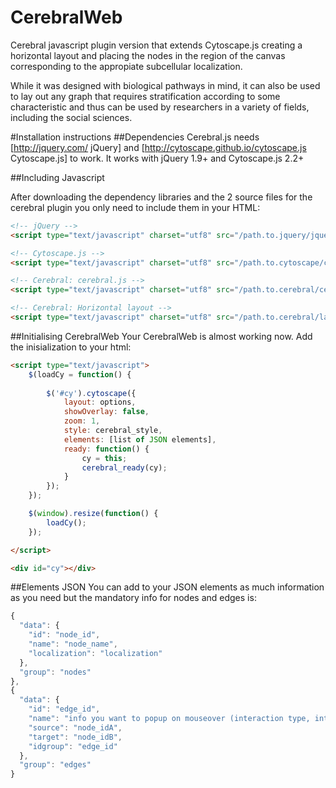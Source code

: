 CerebralWeb
============

Cerebral javascript plugin version that extends Cytoscape.js creating a horizontal layout and placing the nodes in the region of the canvas corresponding to the appropiate subcellular localization.

While it was designed with biological pathways in mind, it can also be used to lay out any graph that requires stratification according to some characteristic and thus can be used by researchers in a variety of fields, including the social sciences.

#Installation instructions
##Dependencies
Cerebral.js needs [http://jquery.com/ jQuery] and [http://cytoscape.github.io/cytoscape.js Cytoscape.js] to work. It works with jQuery 1.9+ and Cytoscape.js 2.2+

##Including Javascript

After downloading the dependency libraries and the 2 source files for the cerebral plugin you only need to include them in your HTML:
```html
<!-- jQuery -->
<script type="text/javascript" charset="utf8" src="/path.to.jquery/jquery.min.js"></script>

<!-- Cytoscape.js -->
<script type="text/javascript" charset="utf8" src="/path.to.cytoscape/cytoscape.min.js"></script>

<!-- Cerebral: cerebral.js -->
<script type="text/javascript" charset="utf8" src="/path.to.cerebral/cerebral.js"></script>

<!-- Cerebral: Horizontal layout -->
<script type="text/javascript" charset="utf8" src="/path.to.cerebral/layout.horizontal.js"></script>
```
##Initialising CerebralWeb
Your CerebralWeb is almost working now. Add the inisialization to your html:
```html
<script type="text/javascript">
    $(loadCy = function() {
        
        $('#cy').cytoscape({
            layout: options,
            showOverlay: false,
            zoom: 1,
            style: cerebral_style,
            elements: [list of JSON elements],
            ready: function() {
                cy = this;
                cerebral_ready(cy);
            }
        });
    });

    $(window).resize(function() {
        loadCy();
    });

</script>  

<div id="cy"></div>
```
##Elements JSON
You can add to your JSON elements as much information as you need but the mandatory info for nodes and edges is:
```javascript
{
  "data": {
    "id": "node_id",
    "name": "node_name",
    "localization": "localization"
  },
  "group": "nodes"
},
{
  "data": {
    "id": "edge_id",
    "name": "info you want to popup on mouseover (interaction type, interactor types, ...)",
    "source": "node_idA",
    "target": "node_idB",
    "idgroup": "edge_id"
  },
  "group": "edges"
}
```
